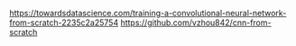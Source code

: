 https://towardsdatascience.com/training-a-convolutional-neural-network-from-scratch-2235c2a25754
https://github.com/vzhou842/cnn-from-scratch
